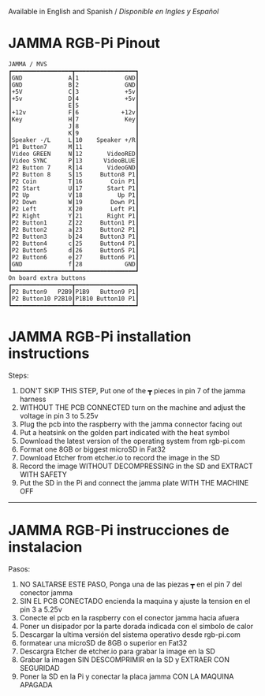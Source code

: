 Available in English and Spanish / *Disponible en Ingles y Español*
# JAMMA RGB-Pi Pinout
    JAMMA / MVS
    ┏━━━━━━━━━━━━━━━━━┳━━━━━━━━━━━━━━━━━┓
    ┃GND             A┃1             GND┃
    ┃GND             B┃2             GND┃
    ┃+5V             C┃3             +5v┃
    ┃+5v             D┃4             +5v┃
    ┃                E┃5                ┃
    ┃+12v            F┃6            +12v┃
    ┃Key             H┃7             Key┃
    ┃                J┃8                ┃
    ┃                K┃9                ┃
    ┃Speaker -/L     L┃10    Speaker +/R┃
    ┃P1 Button7      M┃11               ┃
    ┃Video GREEN     N┃12       VideoRED┃
    ┃Video SYNC      P┃13      VideoBLUE┃
    ┃P2 Button 7     R┃14       VideoGND┃
    ┃P2 Button 8     S┃15     Button8 P1┃
    ┃P2 Coin         T┃16        Coin P1┃
    ┃P2 Start        U┃17       Start P1┃
    ┃P2 Up           V┃18          Up P1┃
    ┃P2 Down         W┃19        Down P1┃
    ┃P2 Left         X┃20        Left P1┃
    ┃P2 Right        Y┃21       Right P1┃
    ┃P2 Button1      Z┃22     Button1 P1┃
    ┃P2 Button2      a┃23     Button2 P1┃
    ┃P2 Button3      b┃24     Button3 P1┃
    ┃P2 Button4      c┃25     Button4 P1┃
    ┃P2 Button5      d┃26     Button5 P1┃
    ┃P2 Button6      e┃27     Button6 P1┃
    ┃GND             f┃28            GND┃
    ┗━━━━━━━━━━━━━━━━━┻━━━━━━━━━━━━━━━━━┛
    On board extra buttons
    ┏━━━━━━━━━━━━━━━━━┳━━━━━━━━━━━━━━━━━┓
    ┃P2 Button9   P2B9┃P1B9   Button9 P1┃
    ┃P2 Button10 P2B10┃P1B10 Button10 P1┃
    ┗━━━━━━━━━━━━━━━━━┻━━━━━━━━━━━━━━━━━┛
    
# JAMMA RGB-Pi installation instructions

Steps:
1. DON'T SKIP THIS STEP, Put one of the ┳ pieces in pin 7 of the jamma harness
2. WITHOUT THE PCB CONNECTED turn on the machine and adjust the voltage in pin 3 to 5.25v
3. Plug the pcb into the raspberry with the jamma connector facing out
4. Put a heatsink on the golden part indicated with the heat symbol
5. Download the latest version of the operating system from rgb-pi.com
6. Format one 8GB or biggest microSD in Fat32
7. Download Etcher from etcher.io to record the image in the SD
8. Record the image WITHOUT DECOMPRESSING in the SD and EXTRACT WITH SAFETY
9. Put the SD in the Pi and connect the jamma plate WITH THE MACHINE OFF

---------------------------------------------------------------------------------------------------------

# JAMMA RGB-Pi instrucciones de instalacion

Pasos:
1. NO SALTARSE ESTE PASO, Ponga una de las piezas ┳ en el pin 7 del conector jamma
2. SIN EL PCB CONECTADO encienda la maquina y ajuste la tension en el pin 3 a 5.25v
3. Conecte el pcb en la raspberry con el conector jamma hacia afuera
4. Poner un disipador por la parte dorada indicada con el simbolo de calor
5. Descargar la ultima versión del sistema operativo desde rgb-pi.com
6. formatear una microSD de 8GB o superior en Fat32
7. Descargra Etcher de etcher.io para grabar la image en la SD
8. Grabar la imagen SIN DESCOMPRIMIR en la SD y EXTRAER CON SEGURIDAD
9. Poner la SD en la Pi y conectar la placa jamma CON LA MAQUINA APAGADA


    

